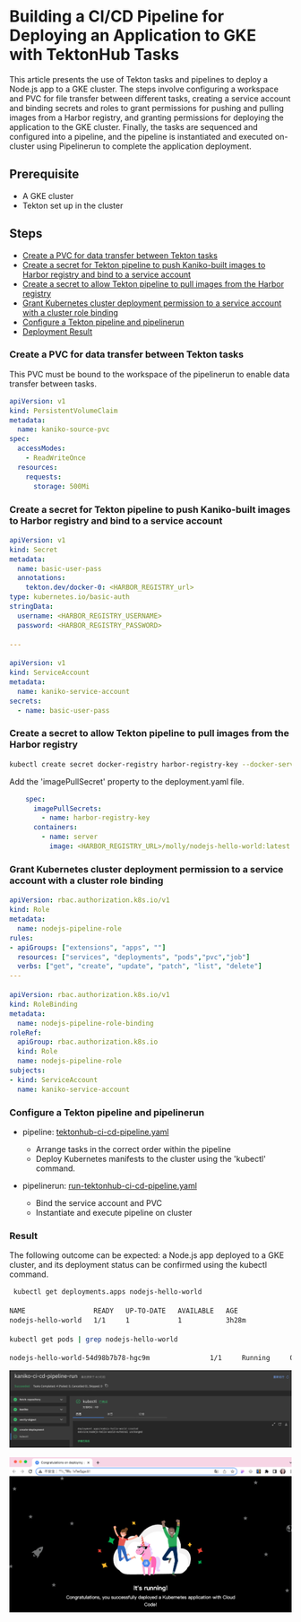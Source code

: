 # Building a CI/CD Pipeline for Deploying an Application to GKE with TektonHub Tasks
This article presents the use of Tekton tasks and pipelines to deploy a Node.js app to a GKE cluster. The steps involve configuring a workspace and PVC for file transfer between different tasks, creating a service account and binding secrets and roles to grant permissions for pushing and pulling images from a Harbor registry, and granting permissions for deploying the application to the GKE cluster. Finally, the tasks are sequenced and configured into a pipeline, and the pipeline is instantiated and executed on-cluster using Pipelinerun to complete the application deployment.

## Prerequisite
- A GKE cluster
- Tekton set up in the cluster

## Steps
- [Create a PVC for data transfer between Tekton tasks](https://github.com/MollyH1391/TektonCI-CD-pipeline/tree/main/tektonhub-ci-cd-pipl#create-a-pvc-for-data-transfer-between-tekton-tasks)
- [Create a secret for Tekton pipeline to push Kaniko-built images to Harbor registry and bind to a service account](https://github.com/MollyH1391/TektonCI-CD-pipeline/tree/main/tektonhub-ci-cd-pipl#create-a-secret-for-tekton-pipeline-to-push-kaniko-built-images-to-harbor-registry-and-bind-to-a-service-account)
- [Create a secret to allow Tekton pipeline to pull images from the Harbor registry](https://github.com/MollyH1391/TektonCI-CD-pipeline/tree/main/tektonhub-ci-cd-pipl#create-a-secret-to-allow-tekton-pipeline-to-pull-images-from-the-harbor-registry)
- [Grant Kubernetes cluster deployment permission to a service account with a cluster role binding](https://github.com/MollyH1391/TektonCI-CD-pipeline/tree/main/tektonhub-ci-cd-pipl#grant-kubernetes-cluster-deployment-permission-to-a-service-account-with-a-cluster-role-binding)
- [Configure a Tekton pipeline and pipelinerun](https://github.com/MollyH1391/TektonCI-CD-pipeline/tree/main/tektonhub-ci-cd-pipl#configure-a-tekton-pipeline-and-pipelinerun)
- [Deployment Result]()

### Create a PVC for data transfer between Tekton tasks
This PVC must be bound to the workspace of the pipelinerun to enable data transfer between tasks.
```yaml
apiVersion: v1
kind: PersistentVolumeClaim
metadata:
  name: kaniko-source-pvc
spec:
  accessModes:
    - ReadWriteOnce
  resources:
    requests:
      storage: 500Mi
```

### Create a secret for Tekton pipeline to push Kaniko-built images to Harbor registry and bind to a service account
```yaml
apiVersion: v1
kind: Secret
metadata:
  name: basic-user-pass
  annotations:
    tekton.dev/docker-0: <HARBOR_REGISTRY_url>
type: kubernetes.io/basic-auth
stringData:
  username: <HARBOR_REGISTRY_USERNAME>
  password: <HARBOR_REGISTRY_PASSWORD>

---

apiVersion: v1
kind: ServiceAccount
metadata:
  name: kaniko-service-account
secrets:
  - name: basic-user-pass
```

### Create a secret to allow Tekton pipeline to pull images from the Harbor registry
```bash
kubectl create secret docker-registry harbor-registry-key --docker-server=<HARBOR_REGISTRY_url> --docker-username=<HARBOR_REGISTRY_USERNAME> --docker-password=<HARBOR_REGISTRY_PASSWORD> --docker-email=<YOUR_EMAIL>
```

Add the 'imagePullSecret' property to the deployment.yaml file.
```yaml
    spec:
      imagePullSecrets:
        - name: harbor-registry-key 
      containers:
        - name: server
          image: <HARBOR_REGISTRY_URL>/molly/nodejs-hello-world:latest
```

### Grant Kubernetes cluster deployment permission to a service account with a cluster role binding
```yaml
apiVersion: rbac.authorization.k8s.io/v1
kind: Role
metadata:
  name: nodejs-pipeline-role
rules:
- apiGroups: ["extensions", "apps", ""]
  resources: ["services", "deployments", "pods","pvc","job"]
  verbs: ["get", "create", "update", "patch", "list", "delete"]
---

apiVersion: rbac.authorization.k8s.io/v1
kind: RoleBinding
metadata:
  name: nodejs-pipeline-role-binding
roleRef:
  apiGroup: rbac.authorization.k8s.io
  kind: Role
  name: nodejs-pipeline-role
subjects:
- kind: ServiceAccount
  name: kaniko-service-account
```

### Configure a Tekton pipeline and pipelinerun
- pipeline: [tektonhub-ci-cd-pipeline.yaml](https://github.com/MollyH1391/TektonCI-CD-pipeline/blob/8eef94df49c096f1ef3508bd8364d204af22bec8/tektonhub-ci-cd-pipl/pipelines/tektonhub-ci-cd-pipeline.yaml)
    - Arrange tasks in the correct order within the pipeline
    - Deploy Kubernetes manifests to the cluster using the 'kubectl' command.

- pipelinerun: [run-tektonhub-ci-cd-pipeline.yaml](https://github.com/MollyH1391/TektonCI-CD-pipeline/blob/8eef94df49c096f1ef3508bd8364d204af22bec8/tektonhub-ci-cd-pipl/pipelines/run-tektonhub-ci-cd-pipeline.yaml)
    - Bind the service account and PVC
    - Instantiate and execute pipeline on cluster

### Result
The following outcome can be expected: a Node.js app deployed to a GKE cluster, and its deployment status can be confirmed using the kubectl command.

```bash
 kubectl get deployments.apps nodejs-hello-world

NAME                 READY   UP-TO-DATE   AVAILABLE   AGE
nodejs-hello-world   1/1     1            1           3h28m

kubectl get pods | grep nodejs-hello-world

nodejs-hello-world-54d98b7b78-hgc9m               1/1     Running     0          3h28m
```
![tekton-pipeline](https://github.com/MollyH1391/TektonCI-CD-pipeline/blob/846855ff050f70a00373b695b4f16951c6e37701/tektonhub-ci-cd-pipl/GUI/tekton-pipelinerun.png)

![nodejs-app](https://github.com/MollyH1391/TektonCI-CD-pipeline/blob/65b4c730189c5bc85e04739321ee1b333cd80731/tektonhub-ci-cd-pipl/GUI/nodejs-app.png)